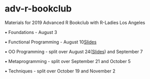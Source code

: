 # adv-r-bookclub
Materials for 2019 Advanced R Bookclub with R-Ladies Los Angeles


• Foundations - August 3

• Functional Programming - August 10[Slides](https://github.com/amy17519/adv-r-bookclub/blob/master/Advanced%20R%20-%20Functional%20Programming.pdf)

• OO Programming - split over August 24([Slides](https://www.dontyouremember.com/talks/advanced-r-oo-1.html#/)) and September 7

• Metaprogramming - split over September 21 and October 5

• Techniques - split over October 19 and November 2



